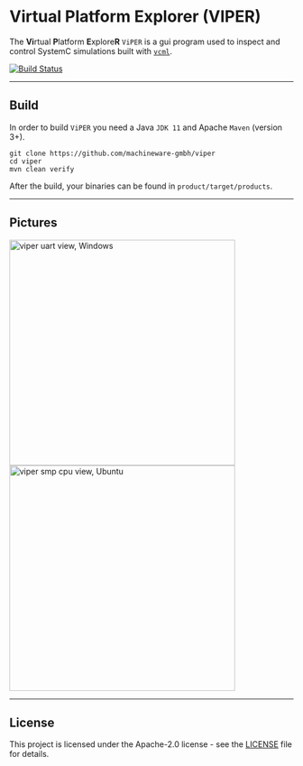 # Virtual Platform Explorer (VIPER)
The **Vi**rtual **P**latform **E**xplore**R** `ViPER` is a gui program used to inspect and
control SystemC simulations built with
[`vcml`](https://github.com/machineware-gmbh/vcml).

[![Build Status](https://github.com/machineware-gmbh/viper/actions/workflows/maven.yml/badge.svg)](https://github.com/machineware-gmbh/viper/actions/workflows/maven.yml)

----
## Build
In order to build `ViPER` you need a Java `JDK 11` and Apache `Maven` (version 3+).

```
git clone https://github.com/machineware-gmbh/viper
cd viper
mvn clean verify
```

After the build, your binaries can be found in `product/target/products`.

----
## Pictures

<a href="pictures/uart.png"><img src="pictures/uart.png" alt="viper uart view, Windows" width="400" /></a>
<a href="pictures/smp2.png"><img src="pictures/smp2.png" alt="viper smp cpu view, Ubuntu" width="400" /></a>

----
## License
This project is licensed under the Apache-2.0 license - see the
[LICENSE](LICENSE) file for details.
